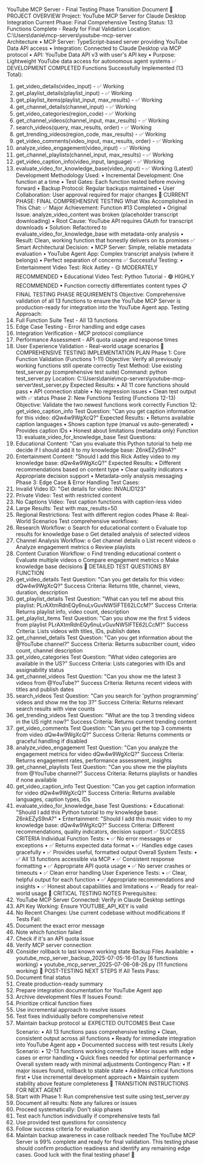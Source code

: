 YouTube MCP Server - Final Testing Phase Transition Document
🎯 PROJECT OVERVIEW
Project: YouTube MCP Server for Claude Desktop Integration
Current Phase: Final Comprehensive Testing
Status: 13 Functions Complete - Ready for Final Validation
Location: C:\Users\danie\mcp-servers\youtube-mcp-server\
Architecture
• MCP Server: TypeScript-based server providing YouTube Data API access
• Integration: Connected to Claude Desktop via MCP protocol
• API: YouTube Data API v3 with user's API key
• Purpose: Lightweight YouTube data access for autonomous agent systems
✅ DEVELOPMENT COMPLETED
Functions Successfully Implemented (13 Total):

1. get_video_details(video_input) - ✅ Working
2. get_playlist_details(playlist_input) - ✅ Working
3. get_playlist_items(playlist_input, max_results) - ✅ Working
4. get_channel_details(channel_input) - ✅ Working
5. get_video_categories(region_code) - ✅ Working
6. get_channel_videos(channel_input, max_results) - ✅ Working
7. search_videos(query, max_results, order) - ✅ Working
8. get_trending_videos(region_code, max_results) - ✅ Working
9. get_video_comments(video_input, max_results, order) - ✅ Working
10. analyze_video_engagement(video_input) - ✅ Working
11. get_channel_playlists(channel_input, max_results) - ✅ Working
12. get_video_caption_info(video_input, language) - ✅ Working
13. evaluate_video_for_knowledge_base(video_input) - ✅ Working (Latest)
    Development Methodology Used:
    • Incremental Development: One function at a time
    • Test Gates: Each function tested before moving forward
    • Backup Protocol: Regular backups maintained
    • User Collaboration: User approval required for major changes
    🎯 CURRENT PHASE: FINAL COMPREHENSIVE TESTING
    What Was Accomplished in This Chat:
    ✅ Major Achievement: Function #13 Completed
    • Original Issue: analyze_video_content was broken (placeholder transcript downloading)
    • Root Cause: YouTube API requires OAuth for transcript downloads
    • Solution: Refactored to evaluate_video_for_knowledge_base with metadata-only analysis
    • Result: Clean, working function that honestly delivers on its promises
    ✅ Smart Architectural Decision:
    • MCP Server: Simple, reliable metadata evaluation
    • YouTube Agent App: Complex transcript analysis (where it belongs)
    • Perfect separation of concerns
    ✅ Successful Testing:
    • Entertainment Video Test: Rick Astley - 🟡 MODERATELY RECOMMENDED
    • Educational Video Test: Python Tutorial - 🟢 HIGHLY RECOMMENDED
    • Function correctly differentiates content types
    📋 FINAL TESTING PHASE REQUIREMENTS
    Objective:
    Comprehensive validation of all 13 functions to ensure the YouTube MCP Server is production-ready for integration into the YouTube Agent app.
    Testing Approach:
14. Full Function Suite Test - All 13 functions
15. Edge Case Testing - Error handling and edge cases
16. Integration Verification - MCP protocol compliance
17. Performance Assessment - API quota usage and response times
18. User Experience Validation - Real-world usage scenarios
    🧪 COMPREHENSIVE TESTING IMPLEMENTATION PLAN
    Phase 1: Core Function Validation (Functions 1-11)
    Objective: Verify all previously working functions still operate correctly
    Test Method: Use existing test_server.py (comprehensive test suite) Command: python test_server.py Location: C:\Users\danie\mcp-servers\youtube-mcp-server\test_server.py
    Expected Results:
    • All 11 core functions should pass
    • API connection stable
    • No regression issues
    • Clean test output with ✅ status
    Phase 2: New Functions Testing (Functions 12-13)
    Objective: Validate the two newest functions work correctly
    Function 12: get_video_caption_info
    Test Question: "Can you get caption information for this video: dQw4w9WgXcQ?"
    Expected Results:
    • Returns available caption languages
    • Shows caption type (manual vs auto-generated)
    • Provides caption IDs
    • Honest about limitations (metadata only)
    Function 13: evaluate_video_for_knowledge_base
    Test Questions:
19. Educational Content: "Can you evaluate this Python tutorial to help me decide if I should add it to my knowledge base: Z6nkEZyS9nA?"
20. Entertainment Content: "Should I add this Rick Astley video to my knowledge base: dQw4w9WgXcQ?"
    Expected Results:
    • Different recommendations based on content type
    • Clear quality indicators
    • Appropriate decision support
    • Metadata-only analysis messaging
    Phase 3: Edge Case & Error Handling
    Test Cases:
21. Invalid Video ID: "Get details for video: INVALID123"
22. Private Video: Test with restricted content
23. No Captions Video: Test caption functions with caption-less video
24. Large Results: Test with max_results=50
25. Regional Restrictions: Test with different region codes
    Phase 4: Real-World Scenarios
    Test comprehensive workflows:
26. Research Workflow:
    o Search for educational content
    o Evaluate top results for knowledge base
    o Get detailed analysis of selected videos
27. Channel Analysis Workflow:
    o Get channel details
    o List recent videos
    o Analyze engagement metrics
    o Review playlists
28. Content Curation Workflow:
    o Find trending educational content
    o Evaluate multiple videos
    o Compare engagement metrics
    o Make knowledge base decisions
    📝 DETAILED TEST QUESTIONS BY FUNCTION
29. get_video_details
    Test Question: "Can you get details for this video: dQw4w9WgXcQ?" Success Criteria: Returns title, channel, views, duration, description
30. get_playlist_details
    Test Question: "What can you tell me about this playlist: PLrAXtmRdnEQy6nuLvGuvNW5lFTE62LCcM?" Success Criteria: Returns playlist info, video count, description
31. get_playlist_items
    Test Question: "Can you show me the first 5 videos from playlist PLrAXtmRdnEQy6nuLvGuvNW5lFTE62LCcM?" Success Criteria: Lists videos with titles, IDs, publish dates
32. get_channel_details
    Test Question: "Can you get information about the @YouTube channel?" Success Criteria: Returns subscriber count, video count, channel description
33. get_video_categories
    Test Question: "What video categories are available in the US?" Success Criteria: Lists categories with IDs and assignability status
34. get_channel_videos
    Test Question: "Can you show me the latest 3 videos from @YouTube?" Success Criteria: Returns recent videos with titles and publish dates
35. search_videos
    Test Question: "Can you search for 'python programming' videos and show me the top 3?" Success Criteria: Returns relevant search results with view counts
36. get_trending_videos
    Test Question: "What are the top 3 trending videos in the US right now?" Success Criteria: Returns current trending content
37. get_video_comments
    Test Question: "Can you get the top 3 comments from video dQw4w9WgXcQ?" Success Criteria: Returns comments or graceful handling if disabled
38. analyze_video_engagement
    Test Question: "Can you analyze the engagement metrics for video dQw4w9WgXcQ?" Success Criteria: Returns engagement rates, performance assessment, insights
39. get_channel_playlists
    Test Question: "Can you show me the playlists from @YouTube channel?" Success Criteria: Returns playlists or handles if none available
40. get_video_caption_info
    Test Question: "Can you get caption information for video dQw4w9WgXcQ?" Success Criteria: Returns available languages, caption types, IDs
41. evaluate_video_for_knowledge_base
    Test Questions:
    • Educational: "Should I add this Python tutorial to my knowledge base: Z6nkEZyS9nA?"
    • Entertainment: "Should I add this music video to my knowledge base: dQw4w9WgXcQ?" Success Criteria: Different recommendations, quality indicators, decision support
    ✅ SUCCESS CRITERIA
    Individual Function Tests:
    • ✅ No error messages or exceptions
    • ✅ Returns expected data format
    • ✅ Handles edge cases gracefully
    • ✅ Provides useful, formatted output
    Overall System Tests:
    • ✅ All 13 functions accessible via MCP
    • ✅ Consistent response formatting
    • ✅ Appropriate API quota usage
    • ✅ No server crashes or timeouts
    • ✅ Clean error handling
    User Experience Tests:
    • ✅ Clear, helpful output for each function
    • ✅ Appropriate recommendations and insights
    • ✅ Honest about capabilities and limitations
    • ✅ Ready for real-world usage
    🚨 CRITICAL TESTING NOTES
    Prerequisites:
42. YouTube MCP Server Connected: Verify in Claude Desktop settings
43. API Key Working: Ensure YOUTUBE_API_KEY is valid
44. No Recent Changes: Use current codebase without modifications
    If Tests Fail:
45. Document the exact error message
46. Note which function failed
47. Check if it's an API quota issue
48. Verify MCP server connection
49. Consider rollback to last known working state
    Backup Files Available:
    • youtube_mcp_server_backup_2025-07-05-16-01.py (6 functions working)
    • youtube_mcp_server_2025-07-06-08-26.py (11 functions working)
    🎯 POST-TESTING NEXT STEPS
    If All Tests Pass:
50. Document final status
51. Create production-ready summary
52. Prepare integration documentation for YouTube Agent app
53. Archive development files
    If Issues Found:
54. Prioritize critical function fixes
55. Use incremental approach to resolve issues
56. Test fixes individually before comprehensive retest
57. Maintain backup protocol
    📊 EXPECTED OUTCOMES
    Best Case Scenario:
    • All 13 functions pass comprehensive testing
    • Clean, consistent output across all functions
    • Ready for immediate integration into YouTube Agent app
    • Documented success with test results
    Likely Scenario:
    • 12-13 functions working correctly
    • Minor issues with edge cases or error handling
    • Quick fixes needed for optimal performance
    • Overall system ready with minimal adjustments
    Contingency Plan:
    • If major issues found, rollback to stable state
    • Address critical functions first
    • Use incremental development approach
    • Maintain system stability above feature completeness
    🎯 TRANSITION INSTRUCTIONS FOR NEXT AGENT
58. Start with Phase 1: Run comprehensive test suite using test_server.py
59. Document all results: Note any failures or issues
60. Proceed systematically: Don't skip phases
61. Test each function individually if comprehensive tests fail
62. Use provided test questions for consistency
63. Follow success criteria for evaluation
64. Maintain backup awareness in case rollback needed
    The YouTube MCP Server is 99% complete and ready for final validation. This testing phase should confirm production readiness and identify any remaining edge cases.
    Good luck with the final testing phase! 🚀
